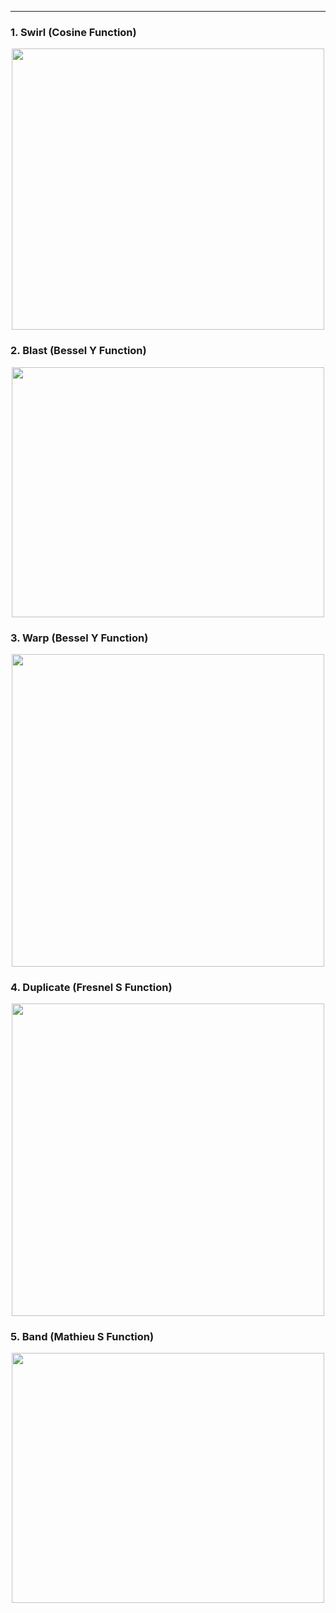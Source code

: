 ***

### 1. Swirl (Cosine Function)
<p align="center"><img src= "https://user-images.githubusercontent.com/66701331/204115117-66584351-54fe-4ee3-9877-3b4ff283cd22.png" width="500" height="450" ></p>

### 2. Blast (Bessel Y Function)
<p align="center"><img src= "https://user-images.githubusercontent.com/66701331/183237093-c6a7c225-658e-404c-8bcc-38bc807e9f99.png" width="500" height="400" ></p>

### 3. Warp (Bessel Y Function)
<p align="center"><img src= "https://user-images.githubusercontent.com/66701331/183237503-70d8bcbc-bdbf-410c-ad05-e3b8347bddef.png" width="500" height="500" ></p>

### 4. Duplicate (Fresnel S Function)
<p align="center"><img src= "[https://user-images.githubusercontent.com/66701331/185661111-0595140e-b841-4e14-bcb9-2cf6a8a275ce.png](https://user-images.githubusercontent.com/66701331/204119040-38e37c1e-bb98-432c-9417-01b849d5d2ce.png)" width="500" height="500" ></p>


### 5. Band (Mathieu S Function)
<p align="center"><img src= "https://user-images.githubusercontent.com/66701331/204117627-238c5ecc-7071-4bbe-bc13-487604a38067.png" width="500" height="400" ></p>




